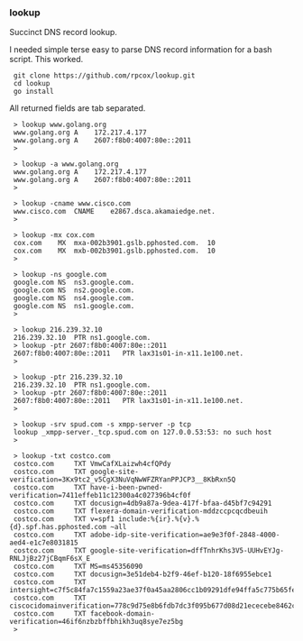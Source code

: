 ### lookup

Succinct DNS record lookup.

I needed simple terse easy to parse DNS record information for a bash script. This worked.

     git clone https://github.com/rpcox/lookup.git
     cd lookup
     go install

All returned fields are tab separated.

     > lookup www.golang.org
     www.golang.org	A	 172.217.4.177
     www.golang.org	A	 2607:f8b0:4007:80e::2011
     >

     > lookup -a www.golang.org
     www.golang.org	A	 172.217.4.177
     www.golang.org	A	 2607:f8b0:4007:80e::2011
     >

     > lookup -cname www.cisco.com
     www.cisco.com	CNAME	 e2867.dsca.akamaiedge.net.
     >

     > lookup -mx cox.com
     cox.com	MX	mxa-002b3901.gslb.pphosted.com.	 10
     cox.com	MX	mxb-002b3901.gslb.pphosted.com.	 10
     >

     > lookup -ns google.com
     google.com	NS	ns3.google.com.
     google.com	NS	ns2.google.com.
     google.com	NS	ns4.google.com.
     google.com	NS	ns1.google.com.
     >

     > lookup 216.239.32.10
     216.239.32.10	PTR	ns1.google.com.
     > lookup -ptr 2607:f8b0:4007:80e::2011
     2607:f8b0:4007:80e::2011	PTR	lax31s01-in-x11.1e100.net.
     >

     > lookup -ptr 216.239.32.10
     216.239.32.10	PTR	ns1.google.com.
     > lookup -ptr 2607:f8b0:4007:80e::2011
     2607:f8b0:4007:80e::2011	PTR	lax31s01-in-x11.1e100.net.
     >

     > lookup -srv spud.com -s xmpp-server -p tcp
     lookup _xmpp-server._tcp.spud.com on 127.0.0.53:53: no such host
     >

     > lookup -txt costco.com
     costco.com		TXT	VmwCafXLaizwh4cfQPdy
     costco.com		TXT	google-site-verification=3Kx9tc2_v5CgX3NuVqNwWFZRYanPPJCP3__8KbRxn5Q
     costco.com		TXT	have-i-been-pwned-verification=7411effeb11c12300a4c027396b4cf0f
     costco.com		TXT	docusign=4db9a87a-9dea-417f-bfaa-d45bf7c94291
     costco.com		TXT	flexera-domain-verification-mddzccpcqcdbeuih
     costco.com		TXT	v=spf1 include:%{ir}.%{v}.%{d}.spf.has.pphosted.com ~all
     costco.com		TXT	adobe-idp-site-verification=ae9e3f0f-2848-4000-aed4-e1c7e8031815
     costco.com		TXT	google-site-verification=dffTnhrKhs3V5-UUHvEYJg-RNLJjBz27jCBqmF6sX_E
     costco.com		TXT	MS=ms45356090
     costco.com		TXT	docusign=3e51deb4-b2f9-46ef-b120-18f6955ebce1
     costco.com		TXT	intersight=c7f5c84fa7c1559a23ae37f0a45aa2806cc1b09291dfe94ffa5c775b65feb280
     costco.com		TXT	ciscocidomainverification=778c9d75e8b6fdb7dc3f095b677d08d21ececebe8462cb691c377eb0c061c825
     costco.com		TXT	facebook-domain-verification=46if6nzbzbffbhikh3uq8sye7ez5bg
     >

